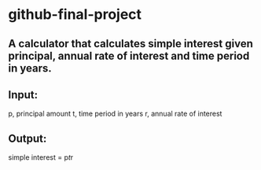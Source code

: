 # github-final-project

## A calculator that calculates simple interest given principal, annual rate of interest and time period in years.

## Input:
   p, principal amount
   t, time period in years
   r, annual rate of interest
## Output:
   simple interest = p*t*r
